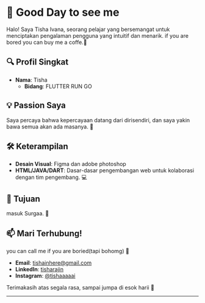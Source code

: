 # 👋 Good Day to see me

Halo! Saya Tisha Ivana, seorang pelajar yang bersemangat untuk menciptakan pengalaman pengguna yang intuitif dan menarik.
if you are bored you can buy me a coffe.🎨

## 🔍 Profil Singkat

- **Nama**: Tisha
  - **Bidang**: FLUTTER RUN GO

## 💡 Passion Saya

Saya percaya bahwa kepercayaan datang dari dirisendiri, dan saya yakin bawa semua akan ada masanya. 🌟

## 🛠 Keterampilan

- **Desain Visual**: Figma dan adobe photoshop
- **HTML/JAVA/DART**: Dasar-dasar pengembangan web untuk kolaborasi dengan tim pengembang. 💻

## 🎯 Tujuan

masuk Surgaa. 🚀

## 📫 Mari Terhubung!

you can call me if you are boried(tapi bohomg) 📧

- **Email**: tishainhere@gmail.com
- **LinkedIn**: [tisharajin](https://www.linkedin.com/in/yourprofile)
- **Instagram**: [@tishaaaaai](https://instagram.com/tishaaaaai)

Terimakasih atas segala rasa, sampai jumpa di esok harii 🎉

--- 
